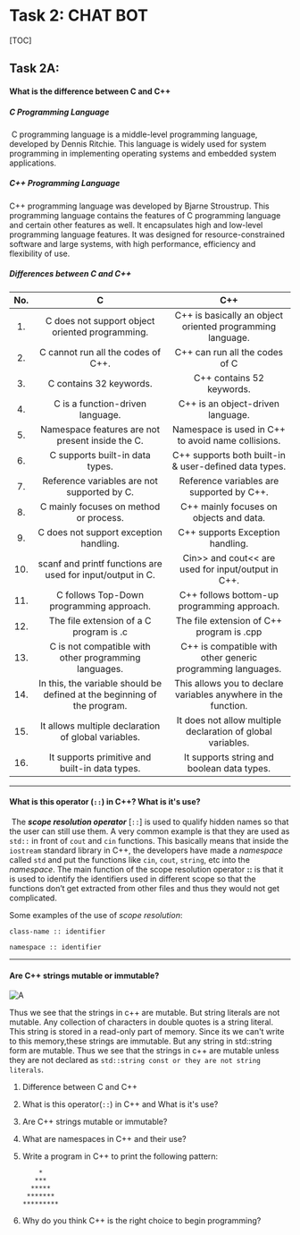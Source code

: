 #	Task 2: CHAT BOT

[TOC]

## Task 2A:

#### What is the difference between C and C++

##### C Programming Language

​		C programming language is a middle-level programming language, developed by Dennis Ritchie. This language is widely used for system programming in implementing operating systems and embedded system applications. 

##### C++ Programming Language

C++ programming language was developed by Bjarne Stroustrup. This programming language contains the features of C programming language and certain other features as well. It encapsulates high and low-level
programming language features. It was designed for resource-constrained software and large systems, with  high performance, efficiency and flexibility of use.

##### Differences between C and C++

| No.  |                              C                               |                             C++                              |
| :--: | :----------------------------------------------------------: | :----------------------------------------------------------: |
|  1.  |       C does not support object oriented programming.        |  C++ is basically an object oriented programming language.   |
|  2.  |              C cannot run all the codes of C++.              |                C++ can run all the codes of C                |
|  3.  |                   C contains 32 keywords.                    |                  C++ contains 52 keywords.                   |
|  4.  |               C is a function-driven language.               |              C++ is an object-driven language.               |
|  5.  |       Namespace features are not present inside the C.       |      Namespace is used in C++ to avoid name collisions.      |
|  6.  |               C supports built-in data types.                |    C++ supports both built-in & user-defined data types.     |
|  7.  |         Reference variables are not supported by C.          |          Reference variables are supported by C++.           |
|  8.  |            C mainly focuses on method or process.            |           C++ mainly focuses on objects and data.            |
|  9.  |            C does not support exception handling.            |               C++ supports Exception handling.               |
| 10.  |  scanf and printf functions are used for input/output in C.  |      Cin>> and cout<< are used for input/output in C++.      |
| 11.  |           C follows Top-Down programming approach.           |         C++ follows bottom-up programming approach.          |
| 12.  |           The file extension of a C program is .c            |          The file extension of C++ program is .cpp           |
| 13.  |    C is not compatible with other programming languages.     | C++ is compatible with other generic programming languages.  |
| 14.  | In this, the variable should be defined at the beginning of the program. | This allows you to declare variables anywhere in the function. |
| 15.  |     It allows multiple declaration of global variables.      | It does not allow multiple declaration of global variables.  |
| 16.  |        It supports primitive and built-in data types.        |          It supports string and boolean data types.          |

***



#### What is this operator (`::`) in C++? What is it's use?

​	The ***scope resolution operator*** [`::`] is used to qualify hidden names so that the user can still use them. A very common example is that they are used as `std::` in front of `cout` and `cin` functions. This basically means that inside the `iostream` standard library in C++, the developers have made a *namespace*  called `std` and put the functions like `cin`, `cout`, `string`, etc into the *namespace*. The main function of the scope resolution operator **::** is that it is used to identify the  identifiers used in different scope so that the functions don’t get extracted from other files and thus they would not get complicated.

Some examples of the use of *scope resolution*:

`class-name :: identifier`

`namespace :: identifier`



***



#### Are C++ strings mutable or immutable?

![A](https://imgur.com/oZzHm4z.PNG)

Thus we see that the strings in c++ are mutable. But string literals are not mutable. Any collection of characters in double quotes is a string literal. This string is stored in a read-only part of memory. Since its we can't write to this memory,these strings are immutable. But any string in std::string form are mutable. Thus we see that the strings in c++ are mutable unless they are not declared as `std::string const or they are not string literals`.

























































































































































































































1. Difference between C and C++

2. What is this operator(`::`) in C++ and What is it's use?

3. Are C++ strings mutable or immutable?

4. What are namespaces in C++ and their use?

5. Write a program in C++ to print the following pattern:

   ```
       *
      ***
     *****
    *******
   *********
   ```

6. Why do you think C++ is the right choice to begin programming?